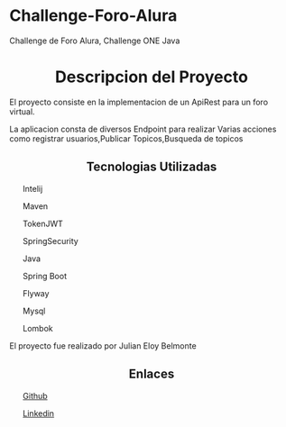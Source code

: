 # Challenge-Foro-Alura
Challenge de Foro Alura, Challenge ONE Java
<h1 align="center">Descripcion del Proyecto </h1>
<p>El proyecto consiste en la implementacion de un ApiRest para un foro virtual.</p>
<p>La aplicacion consta de diversos Endpoint para realizar Varias acciones como registrar usuarios,Publicar Topicos,Busqueda de topicos</p>
<h2 align="center">Tecnologias Utilizadas</h2>
<ul>Intelij</ul>
<ul>Maven</ul>
<ul>TokenJWT</ul>
<ul>SpringSecurity</ul>
<ul>Java</ul>
<ul>Spring Boot</ul>
<ul>Flyway</ul>
<ul>Mysql</ul>
<ul>Lombok</ul>
<p>El proyecto fue realizado por Julian Eloy Belmonte</p>
<h2 align="center">Enlaces</h2>
<ul><A HREF="https://github.com/JulianJava">Github</A></ul>
<ul><A HREF="https://www.linkedin.com/in/julian-eloy-belmonte-158612270/">Linkedin</A></ul>
